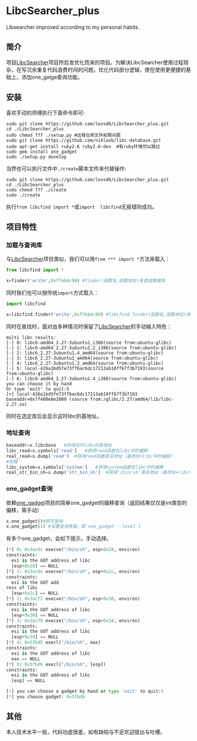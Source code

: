 # LibcSearcher_plus
Libsearcher improved according to my personal habits.
## 简介
项目[LibcSearcher](https://github.com/lieanu/LibcSearcher)项目所启发优化而来的项目。为解决LibcSearcher使用过程琐杂，在写沉余重复代码浪费时间的问题。优化代码部分逻辑，使在使用更便捷的基础上，添加one_gatge查询功能。

## 安装

喜欢手动的师傅执行下面命令即可:

```shell
sudo git clone https://github.com/lexsd6/LibcSearcher_plus.git
cd ./LibcSearcher_plus
sudo chmod 777 ./setup.py #远程仓库文件权限问题
sudo git clone https://github.com/niklasb/libc-database.git
sudo apt-get install ruby2.6 ruby2.6-dev  #有ruby环境可以跳过
sudo gem install one_gadget
sudo ./setup.py develop
```

当然也可以执行文件中`./create`脚本文件来代替操作:

```shell
sudo git clone https://github.com/lexsd6/LibcSearcher_plus.git
cd ./LibcSearcher_plus
sudo chmod 777 ./create
sudo ./create
```

执行`from libcfind import *`或`import  libcfind`无报错则成功。

## 项目特性

### 加载与查询库

与[LibcSearcher](https://github.com/lieanu/LibcSearcher)项目类似，我们可以用`from *** import *`方法来载入：

```python
from libcfind import *

x=finder('write',0xf7eb4c90) #finder(函数名,函数地址)来查找数据库
```

同时我们也可以按传统`import`方式载入：

```python
import libcfind

x=libcfind.finder('write',0xf7eb4c90) #libcfind.finder(函数名,函数地址)来查找数据库
```

同时在查找时，面对由多种情况时保留了[LibcSearcher](https://github.com/lieanu/LibcSearcher)的手动输入特色：

```shell
multi libc results:
[-] 0: libc6-amd64_2.27-3ubuntu1_i386(source from:ubuntu-glibc)
[-] 1: libc6-amd64_2.27-3ubuntu1.2_i386(source from:ubuntu-glibc)
[-] 2: libc6_2.27-3ubuntu1.4_amd64(source from:ubuntu-glibc)
[-] 3: libc6_2.27-3ubuntu1_amd64(source from:ubuntu-glibc)
[-] 4: libc6_2.27-3ubuntu1.2_amd64(source from:ubuntu-glibc)
[-] 5: local-426a1bd5fe73ff6ac6dc17213ab10ff67f3b7193(source from:ubuntu-glibc)
[-] 6: libc6-amd64_2.27-3ubuntu1.4_i386(source from:ubuntu-glibc)
you can choose it by hand
Or type 'exit' to quit:5
[+] local-426a1bd5fe73ff6ac6dc17213ab10ff67f3b7193 baseaddr=0x7f400e8e2000 (source from:/glibc/2.27/amd64/lib/libc-2.27.so)
```

同时在选定库后会显示这时libc的基地址。

### 地址查询

```python
baseaddr=x.libcbase   #所得这时libc的基地址
libc_read=x.symbols['read']   #获得read函数在libc中的偏移
real_read=x.dump('read')  #获得read函数真实地址（基地址+libc中的偏移）
#同理
libc_system=x.symbols['system']   #获得system函数在libc中的偏移
real_str_bin_sh=x.dump('str_bin_sh')  #获得‘/bin/sh’真实地址（基地址+libc中的偏移）
```



### one_gadget查询

依赖[one_gadget](https://github.com/david942j/one_gadget)项目的简单one_gadget的偏移查询（返回结果仅仅是int类型的偏移，需手动）

```python
x.one_gadget()#即可查询
x.one_gadget(1) #设置查询等级，即 one_gadget --level 1
```

有多个one_gadget，会如下提示，手动选择。

```python
[*] 0: 0x3ac6c execve("/bin/sh", esp+0x28, environ)
constraints:
  esi is the GOT address of libc
  [esp+0x28] == NULL
[*] 1: 0x3ac6e execve("/bin/sh", esp+0x2c, environ)
constraints:
  esi is the GOT add
ress of libc
  [esp+0x2c] == NULL
[*] 2: 0x3ac72 execve("/bin/sh", esp+0x30, environ)
constraints:
  esi is the GOT address of libc
  [esp+0x30] == NULL
[*] 3: 0x3ac79 execve("/bin/sh", esp+0x34, environ)
constraints:
  esi is the GOT address of libc
  [esp+0x34] == NULL
[*] 4: 0x5fbd5 execl("/bin/sh", eax)
constraints:
  esi is the GOT address of libc
  eax == NULL
[*] 5: 0x5fbd6 execl("/bin/sh", [esp])
constraints:
  esi is the GOT address of libc
  [esp] == NULL

[!] you can choose a gadget by hand or type 'exit' to quit:5
[*] you choose gadget: 0x5fbd6
```



## 其他

本人技术水平一般，代码功底很差，如有缺陷与不足欢迎提出与吐槽。
